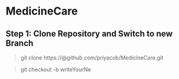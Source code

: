 # MedicineCare

## Step 1: Clone Repository and Switch to new Branch
> git clone https://@github.com/priyacob/MedicineCare.git

> git checkout -b writeYourNe
